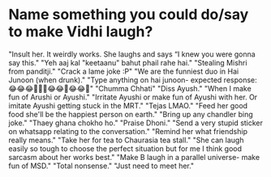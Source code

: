<br>

# Name something you could do/say to make Vidhi laugh?


<box no-icon background-color="#FFFAFA" color="black" header="Manjari">
"Insult her. It weirdly works. She laughs and says “I knew you were gonna say this."  
</box>
     
 
 <box no-icon background-color="#F0FFF0" color="black" header="Chinki">
 "Yeh aaj kal "keetaanu" bahut phail rahe hai."  
 </box>

  
<box no-icon background-color="#F5FFFA" color="black" header="Aishu">
"Stealing Mishri from panditji."  
</box>
     

 <box no-icon background-color="#F0FFFF" color="black" header="Kirthi">
 "Crack a lame joke :P"  
 </box>
 
 <box no-icon background-color="#F0F8FF" color="black" header="KP">
 "We are the funniest duo in Hai Junoon (when drunk)."  
 </box>
      
  
  <box no-icon background-color="#F8F8FF" color="black" header="Rutwik">
  "Type anything on hai junoon- expected response: 😂😂😂🤣🤣🤣😂😂🤣😂😂🤣"  
  </box>
  
  <box no-icon background-color="#F5F5F5" color="black" header="Arushi">
  "Chumma Chhati"  
  </box>
       
   
   <box no-icon background-color="#FFF5EE" color="black" header="Vedisha">
   "Diss Ayush."  
   </box>
   
   
   <box no-icon background-color="#F5F5DC" color="black" header="Riya">
   "When I make fun of Arushi or Ayushi."  
   </box>
        
    
  <box no-icon background-color="#FDF5E6" color="black" header="Anshul">
    "Irritate Ayushi or make fun of Ayushi with her. Or imitate Ayushi getting stuck in the MRT."  
  </box>
  
<box no-icon background-color="#FFFAF0" color="black" header="Chunmun di">
"Tejas LMAO."  
</box>
     
 
 <box no-icon background-color="#FFFFF0" color="black" header="Simran">
 "Feed her good food she'll be the happiest person on earth."  
 </box>
 
<box no-icon background-color="#FAEBD7" color="black" header="Mamta">
"Bring up any chandler bing joke."  
</box>
     
 
 <box no-icon background-color="#FAF0E6" color="black" header="Mom">
 "Thaey ghana chokho ho."  
 </box>
 
  <box no-icon background-color="#F0F8FF" color="black" header="Yashashwi">
  "Praise Dhoni."  
  </box>
 
 
 <box no-icon background-color="#FFF0F5" color="black" header="Rishav">
 "Send a very stupid sticker on whatsapp relating to the conversation."  
 </box>
 
  <box no-icon background-color="#F0FFF0" color="black" header="Harshita">
  "Remind her what friendship really means."  
  </box>
      
  
  <box no-icon background-color="#FFE4E1" color="black" header="Dad">
  "Take her for tea to Chaurasia tea stall."  
  </box>
  
  <box no-icon background-color="#FFFAFA" color="black" header="Nishkarsh">
  "She can laugh easily so tough to choose the perfect situation but for me I think good sarcasm about her works best."  
  </box>
       
   
   <box no-icon background-color="#F5F5DC" color="black" header="Shashwat">
   "Make B laugh in a parallel universe- make fun of MSD."  
   </box>

   <box no-icon background-color="#F0FFFF" color="black" header="Ayushi">
   "Total nonsense."  
   </box>    
   
   <box no-icon background-color="#F8F8FF" color="black" header="Tejas">
    "Just need to meet her."  
    </box>

